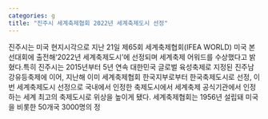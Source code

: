 ```yaml
---
categories: g
title: "진주시 세계축제협회 2022년 세계축제도시 선정"
---
```

진주시는 미국 현지시각으로 지난 21일 제65회 세계축제협회(IFEA WORLD) 미국 본선대회에 출전해‘2022년 세계축제도시’에 선정되며 세계축제 어워드를 수상했다고 밝혔다.특히 진주시는 2015년부터 5년 연속 대한민국 글로벌 육성축제로 지정된 진주남강유등축제에 이어, 지난해 이미 세계축제협회 한국지부로부터 한국축제도시로 선정, 이번 세계축제도시 선정으로 국내에서 인정한 축제도시에서 세계축제 공식기관에서 인정하는 세계 최고의 축제도시로 위상을 높이게 됐다. 세계축제협회는 1956년 설립돼 미국을 비롯한 50개국 3000명의 정